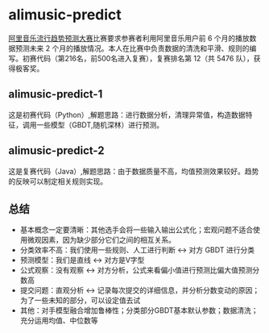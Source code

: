 # alimusic-predict
[阿里音乐流行趋势预测大赛](https://tianchi.aliyun.com/competition/information.htm?spm=5176.100067.5678.2.4c5fd3bez7WUi&raceId=231531)比赛要求参赛者利用阿里音乐用户前 6 个月的播放数据预测未来 2 个月的播放情况。本人在比赛中负责数据的清洗和平滑、规则的编写。初赛代码（第216名，前500名进入复赛），复赛排名第 12（共 5476 队），获得极客奖。

## alimusic-predict-1<br>
这是初赛代码（Python）,解题思路：进行数据分析，清理异常值，构造数据特征，调用一些模型（GBDT,随机深林）进行预测。

## alimusic-predict-2<br>
这是复赛代码（Java）,解题思路：由于数据质量不高，均值预测效果较好。趋势的反映可以制定相关规则实现。

## 总结
* 基本概念一定要清晰：其他选手会将一些输入输出公式化；宏观问题不适合使用微观因素，因为缺少部分它们之间的相互关系。
* 分类效率不高：我们使用一些规则、人工进行判断 <-> 对方 GBDT 进行分类
* 预测模型：我们是直线 <-> 对方是V字型
* 公式观察：没有观察 <-> 对方分析，公式来看偏小值进行预测比偏大值预测分数高
* 提交问题：直观分析 <-> 记录每次提交的详细信息，并分析分数变动的原因；为了一些未知的部分，可以设定值去试
* 其他：对手模型融合增加鲁棒性；分类部分GBDT基本默认参数；数据清洗；充分运用均值、中位数等
